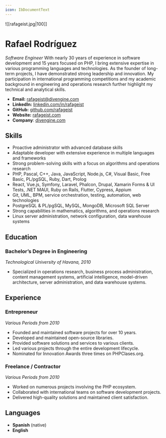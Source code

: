 ```yaml
---
icon: IbDocumentText
---
```

![[rafageist.jpg|100]]
# Rafael Rodríguez
_Software Engineer_
With nearly 30 years of experience in software development and 15 years focused on PHP, I bring extensive expertise in various programming languages and technologies. As the founder of long-term projects, I have demonstrated strong leadership and innovation. My participation in international programming competitions and my academic background in engineering and operations research further highlight my technical and analytical skills.

- **Email:** [rafageist@divengine.com](mailto:rafageist@divengine.com)
- **LinkedIn:** [linkedin.com/in/rafageist](https://www.linkedin.com/in/rafageist)
- **GitHub:** [github.com/rafageist](https://github.com/rafageist)
- **Website:** [rafageist.com](https://rafageist.com)
- **Company**: [divengine.com ](https://divengine.com)
## Skills
- Proactive administrator with advanced database skills
- Adaptable developer with extensive experience in multiple languages and frameworks
- Strong problem-solving skills with a focus on algorithms and operations research
- PHP, Pascal, C++, Java, JavaScript, Node.js, C#, Visual Basic, Free Basic, PL/pgSQL, Ruby, Dart, Prolog
- React, Vue.js, Symfony, Laravel, Phalcon, Drupal, Xamarin Forms & UI Tests, .NET MAUI, Ruby on Rails, Flutter, Cypress, Appium
- Git, UML, BPM, service orchestration, testing, automation, web technologies
- PostgreSQL & PL/pgSQL, MySQL, MongoDB, Microsoft SQL Server
- Strong capabilities in mathematics, algorithms, and operations research
- Linux server administration, network configuration, data warehouse systems

<div style="page-break-after: always;"></div>

## Education
### Bachelor’s Degree in Engineering
*Technological University of Havana, 2010*
- Specialized in operations research, business process administration, content management systems, artificial intelligence, model-driven architecture, server administration, and data warehouse systems.
## Experience

### Entrepreneur
*Various Periods from 2010*
- Founded and maintained software projects for over 10 years.
- Developed and maintained open-source libraries.
- Provided software solutions and services to various clients.
- Led various projects through the entire development lifecycle.
- Nominated for Innovation Awards three times on PHPClases.org.
### Freelance / Contractor
*Various Periods from 2010*
- Worked on numerous projects involving the PHP ecosystem.
- Collaborated with international teams on software development projects.
- Delivered high-quality solutions and maintained client satisfaction.
## Languages

- **Spanish** (native)
- **English** 
